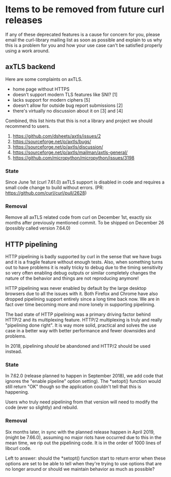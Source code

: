 # Items to be removed from future curl releases

If any of these deprecated features is a cause for concern for you, please
email the curl-library mailing list as soon as possible and explain to us why
this is a problem for you and how your use case can't be satisfied properly
using a work around.

## axTLS backend

Here are some complaints on axTLS.

 - home page without HTTPS
 - doesn't support modern TLS features like SNI? [1]
 - lacks support for modern ciphers [5]
 - doesn't allow for outside bug report submissions [2]
 - there's virtually no discussion about it on [3] and [4]

Combined, this list hints that this is not a library and project we should
recommend to users.

1. https://github.com/dsheets/axtls/issues/2
2. https://sourceforge.net/p/axtls/bugs/
3. https://sourceforge.net/p/axtls/discussion/
4. https://sourceforge.net/p/axtls/mailman/axtls-general/
5. https://github.com/micropython/micropython/issues/3198

### State

Since June 1st (curl 7.61.0) axTLS support is disabled in code and requires a
small code change to build without errors. (PR:
https://github.com/curl/curl/pull/2628)

### Removal

Remove all axTLS related code from curl on December 1st, exactly six months
after previously mentioned commit. To be shipped on December 26 (possibly
called version 7.64.0)

## HTTP pipelining

HTTP pipelining is badly supported by curl in the sense that we have bugs and
it is a fragile feature without enough tests. Also, when something turns out
to have problems it is really tricky to debug due to the timing sensitivity so
very often enabling debug outputs or similar completely changes the nature of
the behavior and things are not reproducing anymore!

HTTP pipelining was never enabled by default by the large desktop browsers due
to all the issues with it. Both Firefox and Chrome have also dropped
pipelining support entirely since a long time back now. We are in fact over
time becoming more and more lonely in supporting pipelining.

The bad state of HTTP pipelining was a primary driving factor behind HTTP/2
and its multiplexing feature. HTTP/2 multiplexing is truly and really
"pipelining done right". It is way more solid, practical and solves the use
case in a better way with better performance and fewer downsides and problems.

In 2018, pipelining *should* be abandoned and HTTP/2 should be used instead.

### State

In 7.62.0 (release planned to happen in September 2018), we add code
that ignores the "enable pipeline" option setting). The *setopt() function
would still return "OK" though so the application couldn't tell that this is
happening.

Users who truly need pipelining from that version will need to modify the code
(ever so slightly) and rebuild.

### Removal

Six months later, in sync with the planned release happen in April 2019,
(might be 7.66.0), assuming no major riots have occurred due to this in the
mean time, we rip out the pipelining code. It is in the order of 1000 lines of
libcurl code.

Left to answer: should the *setopt() function start to return error when these
options are set to be able to tell when they're trying to use options that are
no longer around or should we maintain behavior as much as possible?
